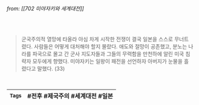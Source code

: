 
###### from: [[702 미야자키와 세계대전]]

<br/>

>군국주의적 열망에 타올라 야심 차게 시작한 전쟁이 결국 일본을 스스로 무너트렸다. 사람들은 어떻게 대처해야 할지 몰랐다. 애도와 절망이 공존했고, 분노는 나라를 파국으로 몰고 간 군사 지도자들과 그들의 무력함을 만천하에 알린 미국 침략자 모두에게 향했다. 미야자키는 일왕이 패전을 선언하자 아버지가 눈물을 흘렸다고 말했다. (33)


<br/>

| <small> Tags </small> | #전후 #제국주의 #세계대전 #일본  |
| --- | --- |
